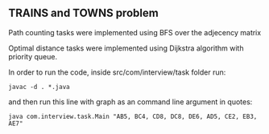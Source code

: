 ## TRAINS and TOWNS problem

Path counting tasks were implemented using BFS over the adjecency matrix

Optimal distance tasks were implemented using Dijkstra algorithm with priority queue.

In order to run the code, inside src/com/interview/task folder run:
```no-highlight
javac -d . *.java
```
and then run this line with graph as an command line argument in quotes:

```no-highlight
java com.interview.task.Main "AB5, BC4, CD8, DC8, DE6, AD5, CE2, EB3, AE7"
```